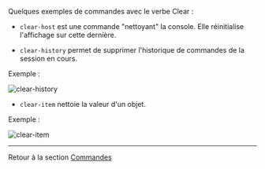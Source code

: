 Quelques exemples de commandes avec le verbe Clear :

* `clear-host` est une commande "nettoyant" la console. Elle réinitialise l'affichage sur cette dernière.

* `clear-history` permet de supprimer l'historique de commandes de la session en cours.

Exemple :

![clear-history](https://user-images.githubusercontent.com/73824294/102186607-3093e900-3eb3-11eb-8627-d206251da9ae.PNG)

* `clear-item` nettoie la valeur d'un objet.

Exemple :

![clear-item](https://user-images.githubusercontent.com/73824294/102186500-ff1b1d80-3eb2-11eb-906a-b2aeea8c5204.PNG)

--------------------------------------------------------

Retour à la section [Commandes](https://github.com/aletrou/Cours-Linux/blob/main/commandes.md)
